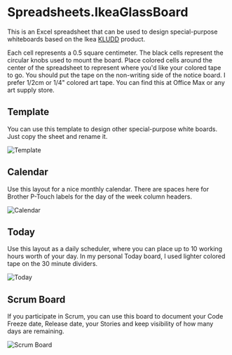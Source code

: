 Spreadsheets.IkeaGlassBoard
===========================

This is an Excel spreadsheet that can be used to design special-purpose whiteboards based on the Ikea [KLUDD](http://www.ikea.com/us/en/catalog/products/10114874/) product.

Each cell represents a 0.5 square centimeter.  The black cells represent the circular knobs used to mount the board.  Place colored cells around the center of the spreadsheet to represent where you'd like your colored tape to go.  You should put the tape on the non-writing side of the notice board.  I prefer 1/2cm or 1/4" colored art tape.  You can find this at Office Max or any art supply store.

## Template
You can use this template to design other special-purpose white boards.  Just copy the sheet and rename it.

![Template](https://raw.github.com/ernesthwang/Spreadsheets.IkeaGlassBoard/master/img/Template.png "Template")

## Calendar
Use this layout for a nice monthly calendar.  There are spaces here for Brother P-Touch labels for the day of the week column headers.

![Calendar](https://raw.github.com/ernesthwang/Spreadsheets.IkeaGlassBoard/master/img/Calendar.png "Calendar")

## Today
Use this layout as a daily scheduler, where you can place up to 10 working hours worth of your day.  In my personal Today board, I used lighter colored tape on the 30 minute dividers.

![Today](https://raw.github.com/ernesthwang/Spreadsheets.IkeaGlassBoard/master/img/Today.png "Today")

## Scrum Board
If you participate in Scrum, you can use this board to document your Code Freeze date, Release date, your Stories and keep visibility of how many days are remaining.

![Scrum Board](https://raw.github.com/ernesthwang/Spreadsheets.IkeaGlassBoard/master/img/ScrumBoard.png "Scrum Board")

